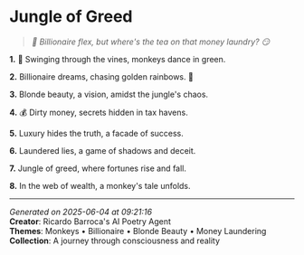# Jungle of Greed

> *🐒 Billionaire flex, but where's the tea on that money laundry? 😏*

**1.** 🐒 Swinging through the vines, monkeys dance in green.


**2.** Billionaire dreams, chasing golden rainbows. 💎


**3.** Blonde beauty, a vision, amidst the jungle's chaos.


**4.** 💰 Dirty money, secrets hidden in tax havens.


**5.** Luxury hides the truth, a facade of success.


**6.** Laundered lies, a game of shadows and deceit.


**7.** Jungle of greed, where fortunes rise and fall.


**8.** In the web of wealth, a monkey's tale unfolds.



---

*Generated on 2025-06-04 at 09:21:16*  
**Creator**: Ricardo Barroca's AI Poetry Agent  
**Themes**: Monkeys • Billionaire • Blonde Beauty • Money Laundering  
**Collection**: A journey through consciousness and reality